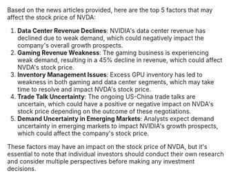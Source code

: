 Based on the news articles provided, here are the top 5 factors that may affect the stock price of NVDA:

1. **Data Center Revenue Declines**: NVIDIA's data center revenue has declined due to weak demand, which could negatively impact the company's overall growth prospects.
2. **Gaming Revenue Weakness**: The gaming business is experiencing weak demand, resulting in a 45% decline in revenue, which could affect NVDA's stock price.
3. **Inventory Management Issues**: Excess GPU inventory has led to weakness in both gaming and data center segments, which may take time to resolve and impact NVDA's stock price.
4. **Trade Talk Uncertainty**: The ongoing US-China trade talks are uncertain, which could have a positive or negative impact on NVDA's stock price depending on the outcome of these negotiations.
5. **Demand Uncertainty in Emerging Markets**: Analysts expect demand uncertainty in emerging markets to impact NVIDIA's growth prospects, which could affect the company's stock price.

These factors may have an impact on the stock price of NVDA, but it's essential to note that individual investors should conduct their own research and consider multiple perspectives before making any investment decisions.